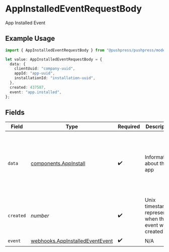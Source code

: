 # AppInstalledEventRequestBody

App Installed Event

## Example Usage

```typescript
import { AppInstalledEventRequestBody } from "@pushpress/pushpress/models/webhooks";

let value: AppInstalledEventRequestBody = {
  data: {
    clientUuid: "company-uuid",
    appId: "app-uuid",
    installationId: "installation-uuid",
  },
  created: 437587,
  event: "app.installed",
};
```

## Fields

| Field                                                                                        | Type                                                                                         | Required                                                                                     | Description                                                                                  | Example                                                                                      |
| -------------------------------------------------------------------------------------------- | -------------------------------------------------------------------------------------------- | -------------------------------------------------------------------------------------------- | -------------------------------------------------------------------------------------------- | -------------------------------------------------------------------------------------------- |
| `data`                                                                                       | [components.AppInstall](../../models/components/appinstall.md)                               | :heavy_check_mark:                                                                           | Information about the app                                                                    | {<br/>"clientUuid": "company-uuid",<br/>"appId": "app-uuid",<br/>"installationId": "installation-uuid"<br/>} |
| `created`                                                                                    | *number*                                                                                     | :heavy_check_mark:                                                                           | Unix timestamp representing when the event was created                                       |                                                                                              |
| `event`                                                                                      | [webhooks.AppInstalledEventEvent](../../models/webhooks/appinstalledeventevent.md)           | :heavy_check_mark:                                                                           | N/A                                                                                          |                                                                                              |